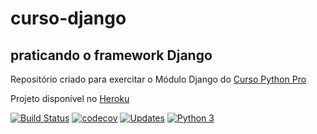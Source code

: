# curso-django
## praticando o framework Django

Repositório criado para exercitar o Módulo Django do [Curso Python Pro](www.python.pro.br)

Projeto disponível no [Heroku](https://cursodjangopyprogc.herokuapp.com/ )

[![Build Status](https://travis-ci.org/GetulioCastro/curso-django.svg?branch=main)](https://travis-ci.org/GetulioCastro/curso-django)
[![codecov](https://codecov.io/gh/GetulioCastro/curso-django/branch/master/graph/badge.svg)](https://codecov.io/gh/GetulioCastro/curso-django)
[![Updates](https://pyup.io/repos/github/GetulioCastro/curso-django/shield.svg)](https://pyup.io/repos/github/GetulioCastro/curso-django/)
[![Python 3](https://pyup.io/repos/github/GetulioCastro/curso-django/python-3-shield.svg)](https://pyup.io/repos/github/GetulioCastro/curso-django/)


